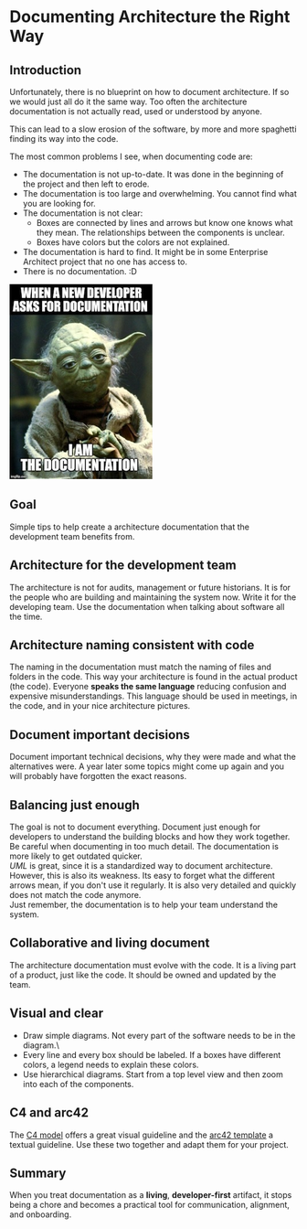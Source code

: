 # Documenting Architecture the Right Way

## Introduction

Unfortunately, there is no blueprint on how to document architecture. If so we would just all do it the same way.
Too often the architecture documentation is not actually read, used or understood by anyone.

This can lead to a slow erosion of the software, by more and more spaghetti finding its way into the code.  

The most common problems I see, when documenting code are:

- The documentation is not up-to-date. It was done in the beginning of the project and then left to erode.
- The documentation is too large and overwhelming. You cannot find what you are looking for.
- The documentation is not clear:
  - Boxes are connected by lines and arrows but know one knows what they mean. The relationships between the components is unclear.
  - Boxes have colors but the colors are not explained.
- The documentation is hard to find. It might be in some Enterprise Architect project that no one has access to.
- There is no documentation. :D

![YODA and documentation](/docs/assets/images/yoda_documentation.jpg)

## Goal

Simple tips to help create a architecture documentation that the development team benefits from.

## Architecture for the development team

The architecture is not for audits, management or future historians. It is for the people who are building and maintaining the system now. Write it for the developing team. Use the documentation when talking about software all the time.

## Architecture naming consistent with code

The naming in the documentation must match the naming of files and folders in the code.
This way your architecture is found in the actual product (the code).
Everyone __speaks the same language__ reducing confusion and expensive misunderstandings. This language should be used in meetings, in the code,
and in your nice architecture pictures. 

## Document important decisions

Document important technical decisions, why they were made and what the alternatives were.
A year later some topics might come up again and you will probably have forgotten the exact reasons.

## Balancing just enough

The goal is not to document everything. Document just enough for developers to understand the building blocks and how they work together.
Be careful when documenting in too much detail. The documentation is more likely to get outdated quicker.\
_UML_ is great, since it is a standardized way to document architecture. However, this is also its weakness. Its easy to forget what the different
arrows mean, if you don't use it regularly. It is also very detailed and quickly does not match the code anymore.\
Just remember, the documentation is to help your team understand the system.

## Collaborative and living document

The architecture documentation must evolve with the code. It is a living part of a product, just like the code.
It should be owned and updated by the team.

## Visual and clear

- Draw simple diagrams. Not every part of the software needs to be in the diagram.\
- Every line and every box should be labeled. If a boxes have different colors, a legend needs to explain these colors.
- Use hierarchical diagrams. Start from a top level view and then zoom into each of the components.

## C4 and arc42

The [C4 model](https://c4model.com) offers a great visual guideline and the [arc42 template](https://arc42.org/overview) a textual guideline.
Use these two together and adapt them for your project.

## Summary

When you treat documentation as a __living__, __developer-first__ artifact, it stops being a chore and becomes a practical tool for communication, alignment, and onboarding.
